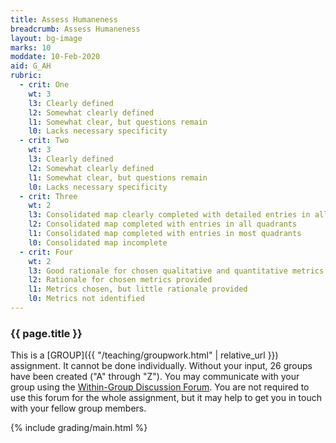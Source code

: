 ```yaml
---
title: Assess Humaneness
breadcrumb: Assess Humaneness
layout: bg-image
marks: 10
moddate: 10-Feb-2020
aid: G_AH
rubric:
  - crit: One
    wt: 3
    l3: Clearly defined
    l2: Somewhat clearly defined
    l1: Somewhat clear, but questions remain
    l0: Lacks necessary specificity
  - crit: Two
    wt: 3
    l3: Clearly defined
    l2: Somewhat clearly defined
    l1: Somewhat clear, but questions remain
    l0: Lacks necessary specificity
  - crit: Three
    wt: 2
    l3: Consolidated map clearly completed with detailed entries in all quadrants
    l2: Consolidated map completed with entries in all quadrants
    l1: Consolidated map completed with entries in most quadrants
    l0: Consolidated map incomplete
  - crit: Four
    wt: 2
    l3: Good rationale for chosen qualitative and quantitative metrics provided
    l2: Rationale for chosen metrics provided
    l1: Metrics chosen, but little rationale provided
    l0: Metrics not identified
---
```

### {{ page.title }}

This is a [GROUP]({{ "/teaching/groupwork.html" | relative_url }}) assignment. It cannot be done individually. Without your input, 26 groups have been created ("A" through "Z"). You may communicate with your group using the [Within-Group Discussion Forum](https://urcourses.uregina.ca/mod/forum/view.php?id=908333). You are not required to use this forum for the whole assignment, but it may help to get you in touch with your fellow group members.



{% include grading/main.html %}
